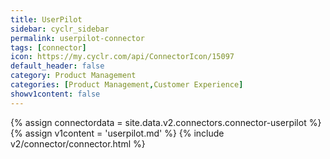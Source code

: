 ```yaml
---
title: UserPilot
sidebar: cyclr_sidebar
permalink: userpilot-connector
tags: [connector]
icon: https://my.cyclr.com/api/ConnectorIcon/15097
default_header: false
category: Product Management
categories: [Product Management,Customer Experience]
showv1content: false
---
```

{% assign connectordata = site.data.v2.connectors.connector-userpilot %}
{% assign v1content = 'userpilot.md' %}
{% include v2/connector/connector.html %}	